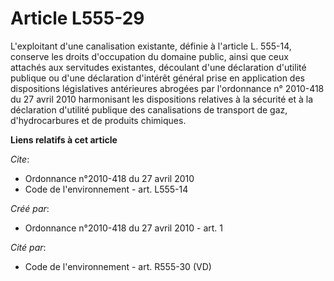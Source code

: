 # Article L555-29

L'exploitant d'une canalisation existante, définie à l'article L. 555-14, conserve les droits d'occupation du domaine public,
ainsi que ceux attachés aux servitudes existantes, découlant d'une déclaration d'utilité publique ou d'une déclaration
d'intérêt général prise en application des dispositions législatives antérieures abrogées par l'ordonnance n° 2010-418 du 27
avril 2010 harmonisant les dispositions relatives à la sécurité et à la déclaration d'utilité publique des canalisations de
transport de gaz, d'hydrocarbures et de produits chimiques.

**Liens relatifs à cet article**

_Cite_:

  - Ordonnance n°2010-418  du 27 avril 2010
  - Code de l'environnement - art. L555-14

_Créé par_:

  - Ordonnance n°2010-418  du 27 avril 2010 - art. 1

_Cité par_:

  - Code de l'environnement - art. R555-30 (VD)
